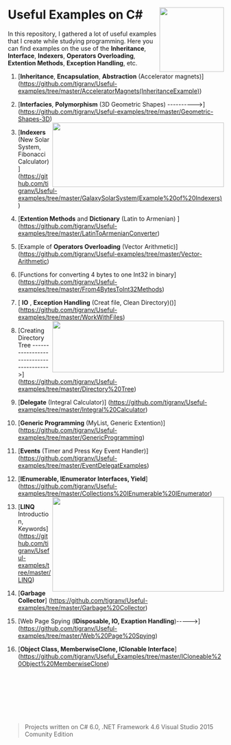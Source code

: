 # Useful Examples on C#  <img src="https://cloud.githubusercontent.com/assets/24522089/21962098/41a510c8-db36-11e6-95ef-eb392a0a1919.png" align="right" width="150px" height="150px" /> 
In this repository, I gathered a lot of useful examples that I create while studying programming. Here you can find examples on the use of the **Inheritance**, **Interface**, **Indexers**, **Operators Overloading**, **Extention Methods**, **Exception Handling**,  etc.

1. [**Inheritance**, **Encapsulation**, **Abstraction** (Accelerator magnets)] (https://github.com/tigranv/Useful-examples/tree/master/AcceleratorMagnets(InheritanceExample)) 

2. [**Interfacies**, **Polymorphism**  (3D Geometric Shapes) ---------->] (https://github.com/tigranv/Useful-examples/tree/master/Geometric-Shapes-3D) <img src="https://cloud.githubusercontent.com/assets/24522089/22154134/c4504766-df43-11e6-8bf0-20dd4449a48d.PNG" align="right" width="400px" height="150px" />

3. [**Indexers** (New Solar System, Fibonacci Calculator)] (https://github.com/tigranv/Useful-examples/tree/master/GalaxySolarSystem(Example%20of%20Indexers))

4. [**Extention Methods** and **Dictionary** (Latin to Armenian) ] (https://github.com/tigranv/Useful-examples/tree/master/LatinToArmenianConverter)

5. [Example of **Operators Overloading** (Vector Arithmetic)] (https://github.com/tigranv/Useful-examples/tree/master/Vector-Arithmetic)

6. [Functions for converting 4 bytes to one Int32 in binary] (https://github.com/tigranv/Useful-examples/tree/master/From4BytesToInt32Methods)

7. [ **IO** , **Exception Handling** (Creat file, Clean Directory)()] (https://github.com/tigranv/Useful-examples/tree/master/WorkWithFiles) <img src="https://cloud.githubusercontent.com/assets/24522089/22175859/2c1eaaa8-e017-11e6-9694-17371ac3d4be.PNG" align="right" width="400px" height="120px" />


8. [Creating Directory Tree --------------------------------------->] (https://github.com/tigranv/Useful-examples/tree/master/Directory%20Tree)  

9. [**Delegate** (Integral Calculator)] (https://github.com/tigranv/Useful-examples/tree/master/Integral%20Calculator)

10. [**Generic Programming** (MyList, Generic Extention)] (https://github.com/tigranv/Useful-examples/tree/master/GenericProgramming)

11. [**Events**  (Timer and Press Key Event Handler)] (https://github.com/tigranv/Useful-examples/tree/master/EventDelegatExamples)

12. [**IEnumerable, IEnumerator Interfaces, Yield**] (https://github.com/tigranv/Useful-examples/tree/master/Collections%20IEnumerable%20IEnumerator)  <img src="https://cloud.githubusercontent.com/assets/24522089/22568638/04730a4e-e9ae-11e6-9c86-c977235a33bf.gif" align="right" width="400px" height="220px" />


13. [**LINQ** Introduction, Keywords] (https://github.com/tigranv/Useful-examples/tree/master/LINQ) 


14. [**Garbage Collector**] (https://github.com/tigranv/Useful-examples/tree/master/Garbage%20Collector) 


15. [Web Page Spying (**IDisposable, IO, Exaption Handling**)----->] (https://github.com/tigranv/Useful-examples/tree/master/Web%20Page%20Spying)

16. [**Object Class, MemberwiseClone, IClonable Interface**] (https://github.com/tigranv/Useful_Examples/tree/master/ICloneable%20Object%20MemberwiseClone)





<br>
<br>
<br>

<br>
<br>
<br>

> Projects written on C# 6.0, .NET Framework 4.6 Visual Studio 2015 Comunity Edition


